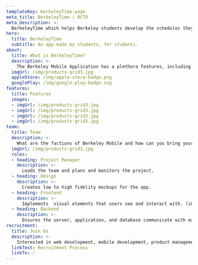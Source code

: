 ```yaml
---
templateKey: berkeleyTime-page
meta_title: BerkeleyTime | OCTO
meta_description: >-
  BerkeleyTime which helps Berkeley students develop the schedules they need with ease
hero:
  title: BerkeleyTime
  subtitle: An app made by students, for students.
about:
  title: What is BerkeleyTime?
  description: >-
    The Berkeley Mobile Application has a plethora features, including Bear Transit routes and live tracking, dining hall menus (including breakfast, lunch, dinner, and late night menus for all dining halls), schedules for all of our public athletic facilities, and hours for every library on campus. We believe that the application is an absolute necessity for the busy Berkeley Student.
  imgUrl: /img/products-grid3.jpg
  appleStore: /img/apple-store-badge.png
  googlePlay: /img/google-play-badge.svg
features:
  title: Features
  images:
  - imgUrl: /img/products-grid3.jpg
  - imgUrl: /img/products-grid3.jpg
  - imgUrl: /img/products-grid3.jpg
  - imgUrl: /img/products-grid3.jpg
team:
  title: Team
  description: >-
    What are the factions of Berkeley Mobile and how can you bring your skillset to the team?
  imgUrl: /img/products-grid3.jpg
  roles:
  - heading: Project Manager
    description: >-
      Leads the team and plans and monitors the project.
  - heading: Design
    description: >-
      Creates low to high fidelity mockups for the app.
  - heading: Frontend
    description: >-
      Implements  visual elements that users see and interact with. (iOS & Android)
  - heading: Backend
    description: >-
      Ensures the server, application, and database communicate with each other.
recruitment:
  title: Join Us
  description: >-
    Interested in web development, mobile development, product management or design? We’re looking for new members of the OCTO team! Click below to see our recruitment timeline.
  linkText: Recruitment Process
  linkTo: /
---
```

